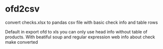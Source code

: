 # ofd2csv
convert checks.xlsx to pandas csv file with basic check info and table rows

Default in export ofd to xls you can only use head info without table of products. With beatiful soup and regular expression web info about check make converted
